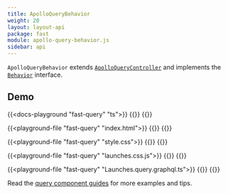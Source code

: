 ```yaml
---
title: ApolloQueryBehavior
weight: 20
layout: layout-api
package: fast
module: apollo-query-behavior.js
sidebar: api
---
```


<!-- ----------------------------------------------------------------------------------------
     Welcome! This file includes automatically generated API documentation.
     To edit the docs that appear within, find the original source file under `packages/*`,
     corresponding to the package name and module in this YAML front-matter block.
     Thank you for your interest in Apollo Elements 😁
------------------------------------------------------------------------------------------ -->


`ApolloQueryBehavior` extends [`ApolloQueryController`](/api/core/controllers/query/) and implements the [`Behavior`](https://www.fast.design/docs/api/fast-element.behavior) interface.

## Demo

{{<docs-playground "fast-query" "ts">}}
{{<include launches.ts>}}
{{</docs-playground>}}


{{<playground-file "fast-query" "index.html">}}
{{<include index.html>}}
{{</playground-file>}}

{{<playground-file "fast-query" "style.css">}}
{{<include style.css>}}
{{</playground-file>}}

{{<playground-file "fast-query" "launches.css.js">}}
{{<include launches.css.js>}}
{{</playground-file>}}

{{<playground-file "fast-query" "Launches.query.graphql.ts">}}
{{<include Launches.query.graphql.ts>}}
{{</playground-file>}}

Read the [query component guides](/guides/usage/queries/) for more examples and tips.
